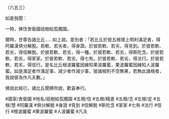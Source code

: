 （六五三）

如是我聞：

一時，佛住舍衛國祇樹給孤獨園。

爾時，世尊告諸比丘……如上說。差別者：「若比丘於彼五根增上明利滿足者，得阿羅漢俱分解脫。若軟、若劣者，得身證。於彼若軟、若劣，得見到。於彼若軟、若劣，得信解脫。於彼若軟、若劣，得一種。於彼若軟、若劣，得斯陀含。於彼若軟、若劣，得家家。於彼若軟、若劣，得七有。於彼若軟、若劣，得法行。於彼若軟、若劣，得信行。是名比丘根波羅蜜因緣知果波羅蜜，果波羅蜜因緣知人波羅蜜。如是滿足者作滿足事，減少者作減少事，彼諸根則不空無果，若無此諸根者，我說彼為作凡夫數。」

佛說此經已，諸比丘聞佛所說，歡喜奉行。

#國家/舍衛國
#地名/祇樹給孤獨園
#五根/信
#五根/精進
#五根/念
#五根/定
#五根/慧
#阿羅漢
#俱分解脫
#身證
#見到
#信解脫
#斯陀含
#家家
#七有
#法行
#信行
#根波羅蜜
#果波羅蜜
#人波羅蜜
#凡夫
